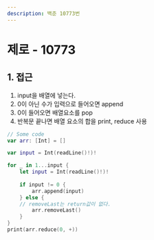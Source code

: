 ```yaml
---
description: 백준 10773번
---
```


# 제로 - 10773

## 1. 접근

1. input을 배열에 넣는다.
2. 0이 아닌 수가 입력으로 들어오면 append
3. 0이 들어오면 배열요소를 pop
4. 반복문 끝나면 배열 요소의 합을 print, reduce 사용

```swift
// Some code
var arr: [Int] = []

var input = Int(readLine()!)!

for _ in 1...input {
    let input = Int(readLine()!)!
    
    if input != 0 {
        arr.append(input)
    } else {
    // removeLast는 return값이 없다.
        arr.removeLast()
    }
}
print(arr.reduce(0, +))

```
